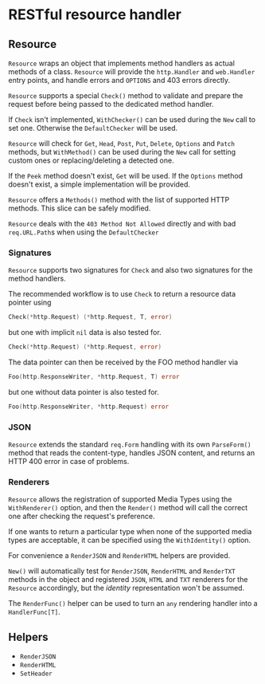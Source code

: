 # RESTful resource handler

## Resource

`Resource` wraps an object that implements method handlers as actual methods
of a class. `Resource` will provide the `http.Handler` and `web.Handler`
entry points, and handle errors and `OPTIONS` and 403 errors directly.

`Resource` supports a special `Check()` method to validate and prepare the
request before being passed to the dedicated method handler.

If `Check` isn't implemented, `WithChecker()` can be used during the `New`
call to set one. Otherwise the `DefaultChecker` will be used.

`Resource` will check for `Get`, `Head`, `Post`, `Put`, `Delete`, `Options`
and `Patch` methods, but `WithMethod()` can be used during the `New` call for
setting custom ones or replacing/deleting a detected one.

If the `Peek` method doesn't exist, `Get` will be used.
If the `Options` method doesn't exist, a simple implementation will be
provided.

`Resource` offers a `Methods()` method with the list of supported HTTP
methods. This slice can be safely modified.

`Resource` deals with the `403 Method Not Allowed` directly and with bad
`req.URL.Path`s when using the `DefaultChecker`

### Signatures

`Resource` supports two signatures for `Check` and also two signatures for the
method handlers.

The recommended workflow is to use `Check` to return a resource data pointer
using

```go
Check(*http.Request) (*http.Request, T, error)
```

but one with implicit `nil` data is also tested for.

```go
Check(*http.Request) (*http.Request, error)
```

The data pointer can then be received by the FOO method handler via

```go
Foo(http.ResponseWriter, *http.Request, T) error
```

but one without data pointer is also tested for.

```go
Foo(http.ResponseWriter, *http.Request) error
```

### JSON

`Resource` extends the standard `req.Form` handling with its own `ParseForm()`
method that reads the content-type, handles JSON content, and returns an HTTP
400 error in case of problems.

### Renderers

`Resource` allows the registration of supported Media Types using the
`WithRenderer()` option, and then the `Render()` method will call the correct
one after checking the request's preference.

If one wants to return a particular type when none of the supported media
types are acceptable, it can be specified using the `WithIdentity()` option.

For convenience a `RenderJSON` and `RenderHTML` helpers are provided.

`New()` will automatically test for `RenderJSON`, `RenderHTML` and `RenderTXT`
methods in the object and registered `JSON`, `HTML`  and `TXT` renderers for
the `Resource` accordingly, but the _identity_ representation won't be assumed.

The `RenderFunc()` helper can be used to turn an `any` rendering handler into
a `HandlerFunc[T]`.

## Helpers

* `RenderJSON`
* `RenderHTML`
* `SetHeader`
